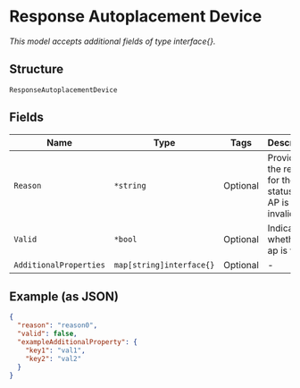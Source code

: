 
# Response Autoplacement Device

*This model accepts additional fields of type interface{}.*

## Structure

`ResponseAutoplacementDevice`

## Fields

| Name | Type | Tags | Description |
|  --- | --- | --- | --- |
| `Reason` | `*string` | Optional | Provides the reason for the status if the AP is invalid. |
| `Valid` | `*bool` | Optional | Indicates whether the ap is valid. |
| `AdditionalProperties` | `map[string]interface{}` | Optional | - |

## Example (as JSON)

```json
{
  "reason": "reason0",
  "valid": false,
  "exampleAdditionalProperty": {
    "key1": "val1",
    "key2": "val2"
  }
}
```

